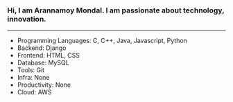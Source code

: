 <!DOCTYPE html>
<html lang="en">
<head>
    <meta charset="UTF-8">
    <meta name="viewport" content="width=device-width, initial-scale=1.0">
</head>
<body>
    <main>
        <h3>Hi, I am Arannamoy Mondal. I am passionate about technology, innovation.</h3>
        <hr>
        <ul>
            <li><span>Programming Languages: </span>C, C++, Java, Javascript, Python</li>
            <li><span>Backend: </span>Django</li>
            <li><span>Frontend: </span>HTML, CSS</li>
            <li><span>Database: </span>MySQL</li>
            <li><span>Tools: </span>Git</li>
            <li><span>Infra: </span>None</li>
            <li><span>Productivity: </span>None</li>
            <li><span>Cloud: </span>AWS</li>
            <!-- <li><span></span></li> -->
            <!-- <li><span></span></li> -->
        </ul>
    </main>
</body>
</html>

<!--
**Arannamoy-Mondal/Arannamoy-Mondal** is a ✨ _special_ ✨ repository because its `README.md` (this file) appears on your GitHub profile.

Here are some ideas to get you started:

- 🔭 I’m currently working on ...
- 🌱 I’m currently learning ...
- 👯 I’m looking to collaborate on ...
- 🤔 I’m looking for help with ...
- 💬 Ask me about ...
- 📫 How to reach me: ...
- 😄 Pronouns: ...
- ⚡ Fun fact: ...
-->
